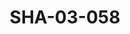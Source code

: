 ---
pid: SHA-03-058
title: SHA-03-058
language: ar
original_label: 
rights: شرحبيل احمد
location_of_original: شرحبيل احمد
photographer_or_studio: 
scanned_from: photograph 12.6 by 17.8
_date: 1996-1997
location: نجيريا
description: شهاب شرحبيل سعاد عبد العزيز يعزفون جيتار
additional_notes: 
permission_display: 'yes'
on_server: 'no'
on_website: 'no'
permalink: /photopages/ar/SHA-03-058
layout: photo-page
---